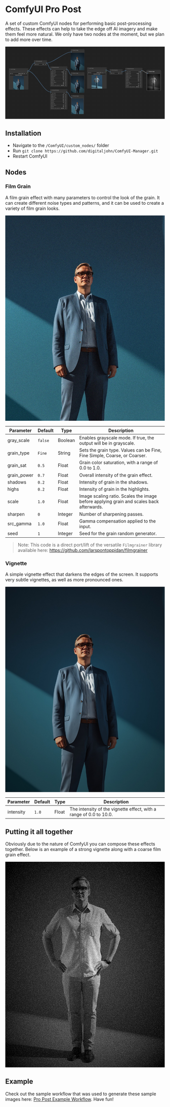 # ComfyUI Pro Post

A set of custom ComfyUI nodes for performing basic post-processing effects. These effects can help to take the edge off AI imagery and make them feel more natural. We only have two nodes at the moment, but we plan to add more over time.

![ComfyUI Screenshot using Pro Post](./examples/propost.jpg)

## Installation

- Navigate to the `/ComfyUI/custom_nodes/` folder
- Run `git clone https://github.com/digitaljohn/ComfyUI-Manager.git`
- Restart ComfyUI

## Nodes

### Film Grain

A film grain effect with many parameters to control the look of the grain. It can create different noise types and patterns, and it can be used to create a variety of film grain looks.

![Pro Post Film Grain Example](./examples/propost-filmgrain.jpg)

| Parameter   | Default   | Type    | Description                                                                             |
|-------------|-----------|---------|-----------------------------------------------------------------------------------------|
| gray_scale  | `false`   | Boolean | Enables grayscale mode. If true, the output will be in grayscale.                       |
| grain_type  | `Fine`    | String  | Sets the grain type. Values can be Fine, Fine Simple, Coarse, or Coarser.               |
| grain_sat   | `0.5`     | Float   | Grain color saturation, with a range of 0.0 to 1.0.                                     |
| grain_power | `0.7`     | Float   | Overall intensity of the grain effect.                                                  |
| shadows     | `0.2`     | Float   | Intensity of grain in the shadows.                                                      |
| highs       | `0.2`     | Float   | Intensity of grain in the highlights.                                                   |
| scale       | `1.0`     | Float   | Image scaling ratio. Scales the image before applying grain and scales back afterwards. |
| sharpen     | `0`       | Integer | Number of sharpening passes.                                                            |
| src_gamma   | `1.0`     | Float   | Gamma compensation applied to the input.                                                |
| seed        | `1`       | Integer | Seed for the grain random generator.                                                    |

> Note: This code is a direct port/lift of the versatile `Filmgrainer` library available here: https://github.com/larspontoppidan/filmgrainer

### Vignette

A simple vignette effect that darkens the edges of the screen. It supports very subtle vignettes, as well as more pronounced ones.

![Pro Post Film Grain Example](./examples/propost-vignette.jpg)

| Parameter   | Default   | Type    | Description                                                        |
|-------------|-----------|---------|--------------------------------------------------------------------|
| intensity   | `1.0`     | Float   | The intensity of the vignette effect, with a range of 0.0 to 10.0. | 



## Putting it all together

Obviously due to the nature of ComfyUI you can compose these effects together. Below is an example of a strong vignette along with a coarse film grain effect.

![Pro Post Film Grain Example](./examples/propost-compound.jpg)

## Example

Check out the sample workflow that was used to generate these sample images here: [Pro Post Example Workflow](./examples/propost.json). Have fun!